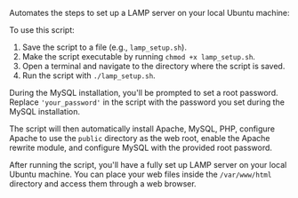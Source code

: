 Automates the steps to set up a LAMP server on your local Ubuntu machine:

To use this script:

1. Save the script to a file (e.g., `lamp_setup.sh`).
2. Make the script executable by running `chmod +x lamp_setup.sh`.
3. Open a terminal and navigate to the directory where the script is saved.
4. Run the script with `./lamp_setup.sh`.

During the MySQL installation, you'll be prompted to set a root password. Replace `'your_password'` in the script with the password you set during the MySQL installation.

The script will then automatically install Apache, MySQL, PHP, configure Apache to use the `public` directory as the web root, enable the Apache rewrite module, and configure MySQL with the provided root password.

After running the script, you'll have a fully set up LAMP server on your local Ubuntu machine. You can place your web files inside the `/var/www/html` directory and access them through a web browser.
